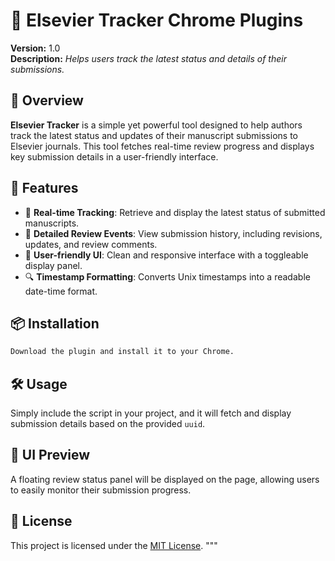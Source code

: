 # 📌 Elsevier Tracker Chrome Plugins

**Version:** 1.0  
**Description:** *Helps users track the latest status and details of their submissions.*

## 🚀 Overview

**Elsevier Tracker** is a simple yet powerful tool designed to help authors track the latest status and updates of their manuscript submissions to Elsevier journals. This tool fetches real-time review progress and displays key submission details in a user-friendly interface.

## 🎯 Features

- 📌 **Real-time Tracking**: Retrieve and display the latest status of submitted manuscripts.
- 📜 **Detailed Review Events**: View submission history, including revisions, updates, and review comments.
- 🎨 **User-friendly UI**: Clean and responsive interface with a toggleable display panel.
- 🔍 **Timestamp Formatting**: Converts Unix timestamps into a readable date-time format.

## 📦 Installation

```sh
Download the plugin and install it to your Chrome.
```

## 🛠 Usage

Simply include the script in your project, and it will fetch and display submission details based on the provided `uuid`.

## 🎨 UI Preview

A floating review status panel will be displayed on the page, allowing users to easily monitor their submission progress.

## 📜 License

This project is licensed under the [MIT License](LICENSE).
"""

